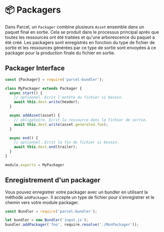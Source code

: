 # 📦 Packagers

Dans Parcel, un `Packager` combine plusieurs `Asset` ensemble dans un paquet final en sortie. Cela se produit dans le processus principal après que toutes les ressources ont été traitées et qu'une arborescence du paquet a été créé. Les packagers sont enregistrés en fonction du type de fichier de sortie et les ressources générées par ce type de sortie sont envoyées à ce packager pour la production finale du fichier en sortie.

## Packager Interface

```javascript
const {Packager} = require('parcel-bundler');

class MyPackager extends Packager {
  async start() {
    // optionnel. Ecrit l'entête du fichier si besoin.
    await this.dest.write(header);
  }

  async addAsset(asset) {
    // obligatoire. Ecrit la ressource dans le fichier de sortie.
    await this.dest.write(asset.generated.foo);
  }

  async end() {
    // optionnel. Ecrit la fin du fichier si besoin.
    await this.dest.end(trailer);
  }
}

module.exports = MyPackager
```

## Enregistrement d'un packager

Vous pouvez enregistrer votre packager avec un bundler en utilisant la méthode `addPackager`. Il accepte un type de fichier pour s'enregistrer et le chemin vers votre module packager.

```javascript
const Bundler = require('parcel-bundler');

let bundler = new Bundler('input.js');
bundler.addPackager('foo', require.resolve('./MonPackager'));
```
